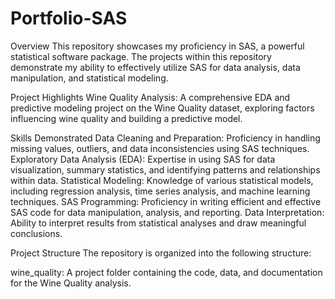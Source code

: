 # Portfolio-SAS
Overview
This repository showcases my proficiency in SAS, a powerful statistical software package. 
The projects within this repository demonstrate my ability to effectively utilize SAS for data analysis, data manipulation, and statistical modeling.

Project Highlights
Wine Quality Analysis: A comprehensive EDA and predictive modeling project on the 
Wine Quality dataset, exploring factors influencing wine quality and building a predictive model.


Skills Demonstrated
Data Cleaning and Preparation: Proficiency in handling missing values, outliers, and data inconsistencies using SAS techniques.
Exploratory Data Analysis (EDA): Expertise in using SAS for data visualization, summary statistics, and identifying patterns and relationships within data.
Statistical Modeling: Knowledge of various statistical models, including regression analysis, time series analysis, and machine learning techniques.
SAS Programming: Proficiency in writing efficient and effective SAS code for data manipulation, analysis, and reporting.
Data Interpretation: Ability to interpret results from statistical analyses and draw meaningful conclusions.

Project Structure
The repository is organized into the following structure:

wine_quality: A project folder containing the code, data, and documentation for the Wine Quality analysis.

